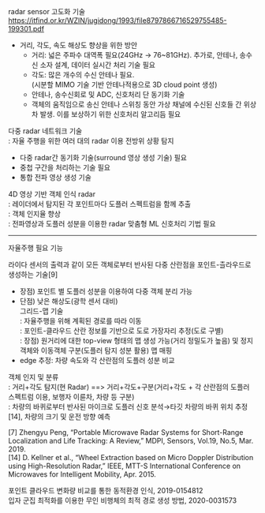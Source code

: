 radar sensor 고도화 기술
https://itfind.or.kr/WZIN/jugidong/1993/file8797866716529755485-199301.pdf

- 거리, 각도, 속도 해상도 향상을 위한 방안  
  + 거리: 넓은 주파수 대역폭 필요(24GHz → 76~81GHz). 추가로, 안테나, 송수신 소자 설계, 데이터 실시간 처리 기술 필요  
  + 각도: 많은 개수의 수신 안테나 필요.  
               (시분할 MIMO 기술 기반 안테나적용으로 3D cloud point 생성)  
  + 안테나, 송수신회로 및 ADC, 신호처리 단 동기화 기술  
  + 객체의 움직임으로 송신 안테나 스위칭 동안 가상 채널에 수신된 신호들 간 위상차 발생. 이를 보상하기 위한  신호처리 알고리듬 필요  

다중 radar 네트워크 기술  
: 자율 주행을 위한 여러 대의 radar 이용 전방위 상황 탐지  
  - 다중 radar간 동기화 기술(surround 영상 생성 기술) 필요  
  - 중첩 구간을 처리하는 기술  필요  
  - 통합 전파 영상 생성 기술  

4D 영상 기반 객체 인식 radar  
: 레이더에서 탐지된 각 포인트마다 도플러 스펙트럼을 함께 추출  
: 객체 인지율 향상  
: 전파영상과 도플러 성분을 이용한 radar 맞춤형 ML 신호처리 기법 필요  


- - -
자율주행 필요 기능  

라이다 센서의 출력과 같이 모든 객체로부터 반사된 다중 산란점을 포인트-츨라우드로 생성하는 기술[9]  
  - 장점) 포인트 별 도플러 성분을 이용하여 다중 객체 분리 가능  
  - 단점) 낮은 해상도(광학 센서 대비)   
그리드-맵 기술  
: 자율주행을 위해 계획된 경로를 따라 이동  
: 포인트-클라우드 산란 정보를 기반으로 도로 가장자리 추정(도로 구별)  
: 장점) 원거리에 대한 top-view 형태의 맵 생성 가능(거리 정밀도가 높음) 및 정지객체와 이동객체 구분(도플러 탐지 성분 활용) 맵 매핑  
  - edge 추정: 차량 속도와 각 산란점의 도플러 성분 비교  

객체 인지 및 분류  
: 거리+각도 탐지(현 Radar) ==> 거리+각도+구분(거리+각도 + 각 산란점의 도플러 스펙트럼 이용, 보행자 이륜차, 차량 등 구분)  
: 차량의 바퀴로부터 반사된 마이크로 도플러 신호 분석→타깃 차량의 바퀴 위치 추정[14], 차량의 크기 및 운전 방향 예측  

[7] Zhengyu Peng, “Portable Microwave Radar Systems for Short-Range Localization and Life Tracking: A Review,” MDPI, Sensors, Vol.19, No.5, Mar. 2019.  
[14] D. Kellner et al., “Wheel Extraction based on Micro Doppler Distribution using High-Resolution Radar,” IEEE, MTT-S International Conference on Microwaves for Intelligent Mobility, Apr. 2015.  


포인트 클라우드 변화량 비교를 통한 동적환경 인식, 2019-0154812  
입자 군집 최적화를 이용한 무인 비행체의 최적 경로 생성 방법, 2020-0031573  
